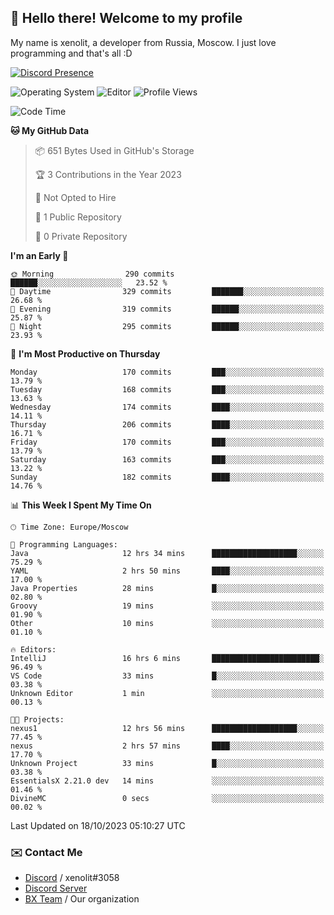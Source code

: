 ## :wave: Hello there! Welcome to my profile

My name is xenolit, a developer from Russia, Moscow. I just love programming and that's all :D

[![Discord Presence](https://lanyard.cnrad.dev/api/982885434315120653)](https://discord.com/users/982885434315120653)

![Operating System](https://img.shields.io/badge/OS-Mac%20OS%20-informational?style=for-the-badge&logo=MacOS&logoColor=white&color=007ec6)
![Editor](https://img.shields.io/badge/Editor-JetBrains%20IDEs-informational?style=for-the-badge&logo=JetBrains&logoColor=white&color=007ec6)
![Profile Views](https://komarev.com/ghpvc/?username=Xenolit&color=blue&style=for-the-badge)

<!--START_SECTION:waka-->
![Code Time](http://img.shields.io/badge/Code%20Time-21%20hrs%2029%20mins-blue)

**🐱 My GitHub Data** 

> 📦 651 Bytes Used in GitHub's Storage 
 > 
> 🏆 3 Contributions in the Year 2023
 > 
> 🚫 Not Opted to Hire
 > 
> 📜 1 Public Repository 
 > 
> 🔑 0 Private Repository 
 > 
**I'm an Early 🐤** 

```text
🌞 Morning                290 commits         ██████░░░░░░░░░░░░░░░░░░░   23.52 % 
🌆 Daytime                329 commits         ███████░░░░░░░░░░░░░░░░░░   26.68 % 
🌃 Evening                319 commits         ██████░░░░░░░░░░░░░░░░░░░   25.87 % 
🌙 Night                  295 commits         ██████░░░░░░░░░░░░░░░░░░░   23.93 % 
```
📅 **I'm Most Productive on Thursday** 

```text
Monday                   170 commits         ███░░░░░░░░░░░░░░░░░░░░░░   13.79 % 
Tuesday                  168 commits         ███░░░░░░░░░░░░░░░░░░░░░░   13.63 % 
Wednesday                174 commits         ████░░░░░░░░░░░░░░░░░░░░░   14.11 % 
Thursday                 206 commits         ████░░░░░░░░░░░░░░░░░░░░░   16.71 % 
Friday                   170 commits         ███░░░░░░░░░░░░░░░░░░░░░░   13.79 % 
Saturday                 163 commits         ███░░░░░░░░░░░░░░░░░░░░░░   13.22 % 
Sunday                   182 commits         ████░░░░░░░░░░░░░░░░░░░░░   14.76 % 
```


📊 **This Week I Spent My Time On** 

```text
🕑︎ Time Zone: Europe/Moscow

💬 Programming Languages: 
Java                     12 hrs 34 mins      ███████████████████░░░░░░   75.29 % 
YAML                     2 hrs 50 mins       ████░░░░░░░░░░░░░░░░░░░░░   17.00 % 
Java Properties          28 mins             █░░░░░░░░░░░░░░░░░░░░░░░░   02.80 % 
Groovy                   19 mins             ░░░░░░░░░░░░░░░░░░░░░░░░░   01.90 % 
Other                    10 mins             ░░░░░░░░░░░░░░░░░░░░░░░░░   01.10 % 

🔥 Editors: 
IntelliJ                 16 hrs 6 mins       ████████████████████████░   96.49 % 
VS Code                  33 mins             █░░░░░░░░░░░░░░░░░░░░░░░░   03.38 % 
Unknown Editor           1 min               ░░░░░░░░░░░░░░░░░░░░░░░░░   00.13 % 

🐱‍💻 Projects: 
nexus1                   12 hrs 56 mins      ███████████████████░░░░░░   77.45 % 
nexus                    2 hrs 57 mins       ████░░░░░░░░░░░░░░░░░░░░░   17.70 % 
Unknown Project          33 mins             █░░░░░░░░░░░░░░░░░░░░░░░░   03.38 % 
EssentialsX 2.21.0 dev   14 mins             ░░░░░░░░░░░░░░░░░░░░░░░░░   01.46 % 
DivineMC                 0 secs              ░░░░░░░░░░░░░░░░░░░░░░░░░   00.02 % 
```


 Last Updated on 18/10/2023 05:10:27 UTC
<!--END_SECTION:waka-->

### ✉️ Contact Me

- [Discord](https://discord.com/users/599601404746792976) / xenolit#3058
- [Discord Server](https://discord.gg/p7cxhw7E2M)
- [BX Team](https://github.com/BX-Team) / Our organization
